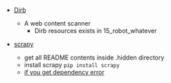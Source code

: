 - [Dirb](https://medium.com/tech-zoom/dirb-a-web-content-scanner-bc9cba624c86)
    - A web content scanner
        - Dirb resources exists in 15_robot_whatever

- [scrapy](https://scrapy.org/)
    - get all README contents inside .hidden directory
    - install scrapy
        ```pip install scrapy```
    - [if you get dependency error](https://stackoverflow.com/questions/73830524/attributeerror-module-lib-has-no-attribute-x509-v-flag-cb-issuer-check)